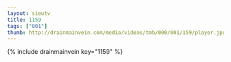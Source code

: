 ```yaml
--- 
layout: sieutv
title: 1159
tags: ["001"]
thumb: http://drainmainvein.com/media/videos/tmb/000/001/159/player.jpg
---
```

{% include drainmainvein key="1159" %} 
